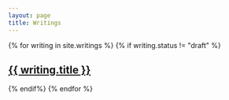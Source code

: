 ```yaml
---
layout: page
title: Writings
---
```


{% for writing in site.writings %}
  {% if writing.status != "draft" %}
    <h2>
      <a href="{{ writing.url | absolute_url }}">
        {{ writing.title }}
      </a>
    </h2>
  {% endif%}
{% endfor %}
